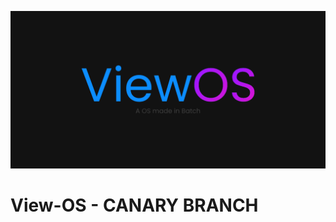 ![](https://github.com/gamemaster123356/View-OS/blob/viewos-stable/ViewOS-Banner.png)
# View-OS - CANARY BRANCH
